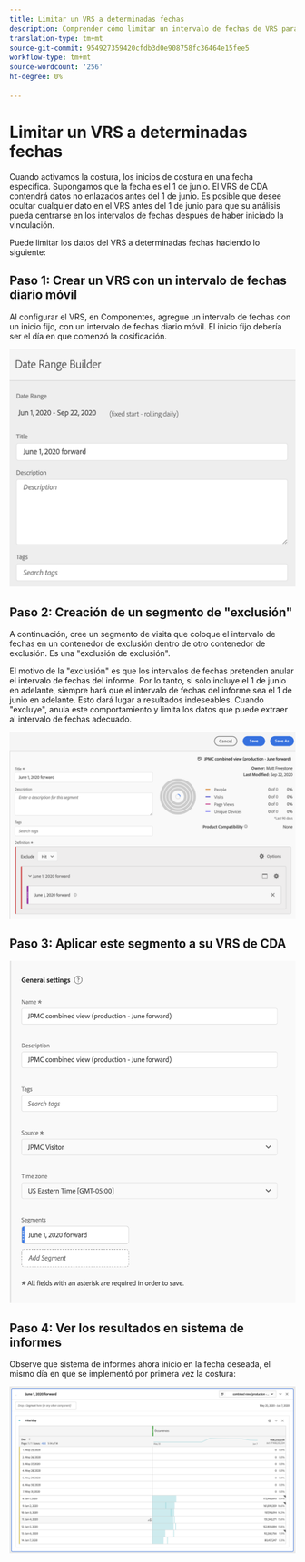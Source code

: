 ```yaml
---
title: Limitar un VRS a determinadas fechas
description: Comprender cómo limitar un intervalo de fechas de VRS para centrarse únicamente en los datos enlazados.
translation-type: tm+mt
source-git-commit: 954927359420cfdb3d0e908758fc36464e15fee5
workflow-type: tm+mt
source-wordcount: '256'
ht-degree: 0%

---
```



# Limitar un VRS a determinadas fechas

Cuando activamos la costura, los inicios de costura en una fecha específica. Supongamos que la fecha es el 1 de junio. El VRS de CDA contendrá datos no enlazados antes del 1 de junio. Es posible que desee ocultar cualquier dato en el VRS antes del 1 de junio para que su análisis pueda centrarse en los intervalos de fechas después de haber iniciado la vinculación.

Puede limitar los datos del VRS a determinadas fechas haciendo lo siguiente:

## Paso 1: Crear un VRS con un intervalo de fechas diario móvil

Al configurar el VRS, en Componentes, agregue un intervalo de fechas con un inicio fijo, con un intervalo de fechas diario móvil. El inicio fijo debería ser el día en que comenzó la cosificación.

![](assets/rolling-daily.png)

## Paso 2: Creación de un segmento de &quot;exclusión&quot;

A continuación, cree un segmento de visita que coloque el intervalo de fechas en un contenedor de exclusión dentro de otro contenedor de exclusión. Es una &quot;exclusión de exclusión&quot;.

El motivo de la &quot;exclusión&quot; es que los intervalos de fechas pretenden anular el intervalo de fechas del informe. Por lo tanto, si sólo incluye el 1 de junio en adelante, siempre hará que el intervalo de fechas del informe sea el 1 de junio en adelante. Esto dará lugar a resultados indeseables. Cuando &quot;excluye&quot;, anula este comportamiento y limita los datos que puede extraer al intervalo de fechas adecuado.

![](assets/exclude-exclude.png)

## Paso 3: Aplicar este segmento a su VRS de CDA

![](assets/apply-segment.png)

## Paso 4: Ver los resultados en sistema de informes

Observe que sistema de informes ahora inicio en la fecha deseada, el mismo día en que se implementó por primera vez la costura:

![](assets/report-limited-dates.png)